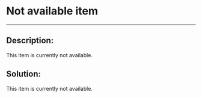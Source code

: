# Not available item
-------

## Description:

This item is currently not available.



## Solution:

This item is currently not available.
